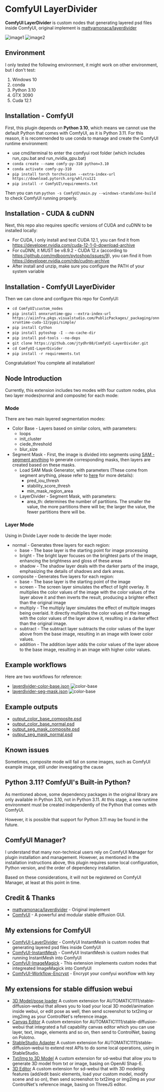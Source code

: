 # ComfyUI LayerDivider
**ComfyUI LayerDivider** is custom nodes that generating layered psd files inside ComfyUI, original implement is [mattyamonaca/layerdivider](https://github.com/mattyamonaca/layerdivider)

![image1](docs/layerdivider-color-base.png)
![image2](docs/layerdivider-seg-mask.png)

## Environment
I only tested the following environment, it might work on other environment, but I don't test:
1. Windows 10
2. conda
3. Python 3.10
4. GTX 3090
5. Cuda 12.1

## Installation - ComfyUI
First, this plugin depends on **Python 3.10**, which means we cannot use the default Python that comes with ComfyUI, as it is Python 3.11. For this reason, it is recommended to use conda to manage and create the ComfyUI runtime environment:
- use cmd/terminal to enter the comfyui root folder (which includes run_cpu.bat and run_nvidia_gpu.bat) 
- `conda create --name comfy-py-310 python=3.10`
- `conda activate comfy-py-310`
- `pip install torch torchvision --extra-index-url https://download.pytorch.org/whl/cu121`
- `pip install -r ComfyUI\requirements.txt`

Then you can run `python -s ComfyUI\main.py --windows-standalone-build` to check ComfyUI running properly. 

## Installation - CUDA & cuDNN
Next, this repo also requires specific versions of CUDA and cuDNN to be installed locally:
- For CUDA, I only install and test CUDA 12.1, you can find it from https://developer.nvidia.com/cuda-12-1-0-download-archive
- For cuDNN, it MUST be v8.9.2 - CUDA 12.x (according to https://github.com/mdboom/pytoshop/issues/9), you can find it from https://developer.nvidia.com/rdp/cudnn-archive
- After install and unzip, make sure you configure the PATH of your system variable

## Installation - ComfyUI LayerDivider
Then we can clone and configure this repo for ComfyUI:
- `cd ComfyUI\custom_nodes`
- `pip install onnxruntime-gpu --extra-index-url https://aiinfra.pkgs.visualstudio.com/PublicPackages/_packaging/onnxruntime-cuda-12/pypi/simple/`
- `pip install Cython`
- `pip install pytoshop -I --no-cache-dir`
- `pip install psd-tools --no-deps`
- `git clone https://github.com/jtydhr88/ComfyUI-LayerDivider.git`
- `cd ComfyUI-LayerDivider`
- `pip install -r requirements.txt`

Congratulation! You complete all installation!

## Node Introduction
Currently, this extension includes two modes with four custom nodes, plus two layer modes(normal and composite) for each mode:

### Mode
There are two main layered segmentation modes:
- Color Base - Layers based on similar colors, with parameters:
  - loops 
  - init_cluster 
  - ciede_threshold 
  - blur_size
- Segment Mask - First, the image is divided into segments using [SAM - segment anything](https://segment-anything.com/) to generate corresponding masks, then layers are created based on these masks.
  - Load SAM Mask Generator, with parameters (These come from segment anything, please refer to [here](https://github.com/facebookresearch/segment-anything/blob/6fdee8f2727f4506cfbbe553e23b895e27956588/segment_anything/automatic_mask_generator.py#L61) for more details):
    - pred_iou_thresh 
    - stability_score_thresh 
    - min_mask_region_area
  - LayerDivider - Segment Mask, with parameters:
    - area_th: determines the number of partitions. The smaller the value, the more partitions there will be; the larger the value, the fewer partitions there will be.

### Layer Mode
Using in Divide Layer node to decide the layer mode:
- normal - Generates three layers for each region:
  - base - The base layer is the starting point for image processing
  - bright - The bright layer focuses on the brightest parts of the image, enhancing the brightness and gloss of these areas
  - shadow - The shadow layer deals with the darker parts of the image, emphasizing the details of shadows and dark areas.
- composite - Generates five layers for each region:
  - base - The base layer is the starting point of the image
  - screen - The screen layer simulates the effect of light overlay. It multiplies the color values of the image with the color values of the layer above it and then inverts the result, producing a brighter effect than the original image
  - multiply - The multiply layer simulates the effect of multiple images being overlaid. It directly multiplies the color values of the image with the color values of the layer above it, resulting in a darker effect than the original image.
  - subtract - The subtract layer subtracts the color values of the layer above from the base image, resulting in an image with lower color values.
  - addition - The addition layer adds the color values of the layer above to the base image, resulting in an image with higher color values.

## Example workflows
Here are two workflows for reference:
- [layerdivider-color-base.json](workflows/layerdivider-color-base.json) ![color-base](docs/layerdivider-color-base.png)
- [layerdivider-seg-mask.json](workflows/layerdivider-seg-mask-workflow.json) ![color-base](docs/layerdivider-seg-mask.png)

## Example outputs
- [output_color_base_composite.psd](docs/output_color_base_composite.psd)
- [output_color_base_normal.psd](docs/output_color_base_normal.psd)
- [output_seg_mask_composite.psd](docs/output_seg_mask_composite.psd)
- [output_seg_mask_normal.psd](docs/output_seg_mask_normal.psd)

## Known issues
Sometimes, composite mode will fail on some images, such as ComfyUI example image, still under invesgating the cause


## Python 3.11? ComfyUI's Built-in Python?
As mentioned above, some dependency packages in the original library are only available in Python 3.10, not in Python 3.11. At this stage, a new runtime environment must be created independently of the Python that comes with ComfyUI. 

However, it is possible that support for Python 3.11 may be found in the future.

## ComfyUI Manager?
I understand that many non-technical users rely on ComfyUI Manager for plugin installation and management. However, as mentioned in the installation instructions above, this plugin requires some local configuration, Python version, and the order of dependency installation. 

Based on these considerations, it will not be registered on ComfyUI Manager, at least at this point in time.

## Credit & Thanks
- [mattyamonaca/layerdivider](https://github.com/mattyamonaca/layerdivider) - Original implement
- [ComfyUI](https://github.com/comfyanonymous/ComfyUI) - A powerful and modular stable diffusion GUI.

## My extensions for ComfyUI
- [ComfyUI-LayerDivider](https://github.com/jtydhr88/ComfyUI-LayerDivider) - ComfyUI InstantMesh is custom nodes that generating layered psd files inside ComfyUI
- [ComfyUI-InstantMesh](https://github.com/jtydhr88/ComfyUI-InstantMesh) - ComfyUI InstantMesh is custom nodes that running InstantMesh into ComfyUI
- [ComfyUI-ImageMagick](https://github.com/jtydhr88/ComfyUI-ImageMagick) - This extension implements custom nodes that integreated ImageMagick into ComfyUI
- [ComfyUI-Workflow-Encrypt](https://github.com/jtydhr88/ComfyUI-Workflow-Encrypt) - Encrypt your comfyui workflow with key

## My extensions for stable diffusion webui
- [3D Model/pose loader](https://github.com/jtydhr88/sd-3dmodel-loader) A custom extension for AUTOMATIC1111/stable-diffusion-webui that allows you to load your local 3D model/animation inside webui, or edit pose as well, then send screenshot to txt2img or img2img as your ControlNet's reference image.
- [Canvas Editor](https://github.com/jtydhr88/sd-canvas-editor) A custom extension for AUTOMATIC1111/stable-diffusion-webui that integrated a full capability canvas editor which you can use layer, text, image, elements and so on, then send to ControlNet, basing on Polotno.
- [StableStudio Adapter](https://github.com/jtydhr88/sd-webui-StableStudio) A custom extension for AUTOMATIC1111/stable-diffusion-webui to extend rest APIs to do some local operations, using in StableStudio.
- [Txt/Img to 3D Model](https://github.com/jtydhr88/sd-webui-txt-img-to-3d-model) A custom extension for sd-webui that allow you to generate 3D model from txt or image, basing on OpenAI Shap-E.
- [3D Editor](https://github.com/jtydhr88/sd-webui-3d-editor) A custom extension for sd-webui that with 3D modeling features (add/edit basic elements, load your custom model, modify scene and so on), then send screenshot to txt2img or img2img as your ControlNet's reference image, basing on ThreeJS editor.


